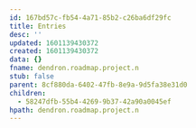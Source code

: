 ```yaml
---
id: 167bd57c-fb54-4a71-85b2-c26ba6df29fc
title: Entries
desc: ''
updated: 1601139430372
created: 1601139430372
data: {}
fname: dendron.roadmap.project.n
stub: false
parent: 8cf880da-6402-47fb-8e9a-9d5fa38e31d0
children:
  - 58247dfb-55b4-4269-9b37-42a90a0045ef
hpath: dendron.roadmap.project.n
---
```


